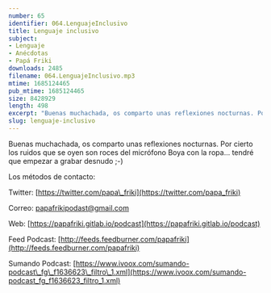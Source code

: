 ```yaml
---
number: 65
identifier: 064.LenguajeInclusivo
title: Lenguaje inclusivo
subject:
- Lenguaje
- Anécdotas
- Papá Friki
downloads: 2485
filename: 064.LenguajeInclusivo.mp3
mtime: 1685124465
pub_mtime: 1685124465
size: 8428929
length: 498
excerpt: "Buenas muchachada, os comparto unas reflexiones nocturnas. Por cierto los ruidos que se oyen son roces del micrófono Boya con la ropa... tendré que empezar a grabar desnudo ;-)  \n\nLos métodos de contacto:  \n\nTwitter: [https://twitter.com/papa\\_friki](https://twitter.com/papa_friki)\n\nCorreo: [papafrikipodast@gmail.com](https://archive.org/details/papafrikipodast@gmail.com)\n\nWeb: [https://papafriki.gitlab.io/podcast](https://papafriki.gitlab.io/podcast)\n\nFeed Podcast: [http://feeds.feedburner.com/papafriki](http://feeds.feedburner.com/papafriki)\n\nSumando Podcast: [https://www.ivoox.com/sumando-podcast\\_fg\\_f1636623\\_filtro\\_1.xml](https://www.ivoox.com/sumando-podcast_fg_f1636623_filtro_1.xml)"
slug: lenguaje-inclusivo
---
```

Buenas muchachada, os comparto unas reflexiones nocturnas. Por cierto los ruidos que se oyen son roces del micrófono Boya con la ropa... tendré que empezar a grabar desnudo ;-)

Los métodos de contacto:

Twitter: [https://twitter.com/papa\_friki](https://twitter.com/papa_friki)

Correo: [papafrikipodast@gmail.com](https://archive.org/details/papafrikipodast@gmail.com)

Web: [https://papafriki.gitlab.io/podcast](https://papafriki.gitlab.io/podcast)

Feed Podcast: [http://feeds.feedburner.com/papafriki](http://feeds.feedburner.com/papafriki)

Sumando Podcast: [https://www.ivoox.com/sumando-podcast\_fg\_f1636623\_filtro\_1.xml](https://www.ivoox.com/sumando-podcast_fg_f1636623_filtro_1.xml)